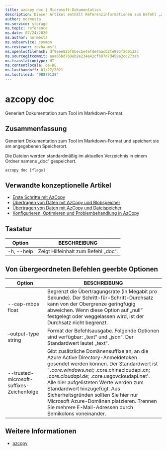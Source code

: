 ```yaml
---
title: azcopy doc | Microsoft-Dokumentation
description: Dieser Artikel enthält Referenzinformationen zum Befehl „azcopy doc“.
author: normesta
ms.service: storage
ms.topic: reference
ms.date: 07/24/2020
ms.author: normesta
ms.subservice: common
ms.reviewer: zezha-msft
ms.openlocfilehash: df9eee825f0becbe4efde4aacb2fe895f2d0132c
ms.sourcegitcommit: aaa65bd769eb2e234e42cfb07d7d459a2cc273ab
ms.translationtype: HT
ms.contentlocale: de-DE
ms.lasthandoff: 01/27/2021
ms.locfileid: "98879138"
---
```

# <a name="azcopy-doc"></a>azcopy doc

Generiert Dokumentation zum Tool im Markdown-Format.

## <a name="synopsis"></a>Zusammenfassung

Generiert Dokumentation zum Tool im Markdown-Format und speichert sie am angegebenen Speicherort.

Die Dateien werden standardmäßig im aktuellen Verzeichnis in einem Ordner namens „doc“ gespeichert.

```azcopy
azcopy doc [flags]
```

## <a name="related-conceptual-articles"></a>Verwandte konzeptionelle Artikel

- [Erste Schritte mit AzCopy](storage-use-azcopy-v10.md)
- [Übertragen von Daten mit AzCopy und Blobspeicher](./storage-use-azcopy-v10.md#transfer-data)
- [Übertragen von Daten mit AzCopy und Dateispeicher](storage-use-azcopy-files.md)
- [Konfigurieren, Optimieren und Problembehandlung in AzCopy](storage-use-azcopy-configure.md)

## <a name="options"></a>Tastatur

|Option|BESCHREIBUNG|
|--|--|
|-h, --help|Zeigt Hilfeinhalt zum Befehl „doc“.|

## <a name="options-inherited-from-parent-commands"></a>Von übergeordneten Befehlen geerbte Optionen

|Option|BESCHREIBUNG|
|---|---|
|--cap-mbps float|Begrenzt die Übertragungsrate (in Megabit pro Sekunde). Der Schritt-für-Schritt-Durchsatz kann von der Obergrenze geringfügig abweichen. Wenn diese Option auf „null“ festgelegt oder weggelassen wird, ist der Durchsatz nicht begrenzt.|
|–output-type string|Format der Befehlsausgabe. Folgende Optionen sind verfügbar: „text“ und „json“. Der Standardwert lautet „text“.|
|--trusted-microsoft-suffixes-Zeichenfolge   | Gibt zusätzliche Domänensuffixe an, an die Azure Active Directory-Anmeldetoken gesendet werden können.  Der Standardwert ist ' *.core.windows.net;* .core.chinacloudapi.cn; *.core.cloudapi.de;* .core.usgovcloudapi.net'. Alle hier aufgelisteten Werte werden zum Standardwert hinzugefügt. Aus Sicherheitsgründen sollten Sie hier nur Microsoft Azure-Domänen platzieren. Trennen Sie mehrere E-Mail-Adressen durch Semikolons voneinander.|

## <a name="see-also"></a>Weitere Informationen

- [azcopy](storage-ref-azcopy.md)
